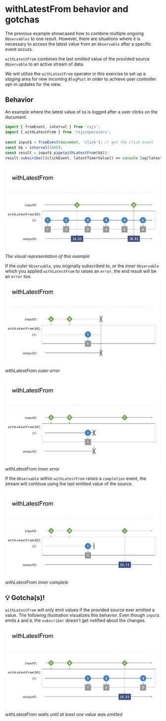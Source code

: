 # withLatestFrom behavior and gotchas

The previous example showcased how to combine multiple ongoing `Observables` to one result. However, there are
situations where it is necessary to access the latest value from an `Observable` after a specific event occurs.

`withLatestFrom` combines the last _emitted_ value of the provided source `Observable` to an active stream of data.

We will utilize the `withLatestFrom` operator in this exercise to set up a _staging_ area for new incoming `BlogPost` 
in order to achieve user controller opt-in updates for the view.

## Behavior 

An example where the latest value of `b$` is logged after a user clicks on the document.
```Typescript
import { fromEvent, interval } from 'rxjs';
import { withLatestFrom } from 'rxjs/operators';

const input$ = fromEvent(document, 'click'); // get the click event
const b$ = interval(1000);
const result = input$.pipe(withLatestFrom(b$));
result.subscribe(([clickEvent, latestTimerValue]) => console.log(latestTimerValue)); // logs the latest value of the timer
```
![The visual representation of this example](./assets/images/Reactive-architecture-and-ux-patterns_angular_combination-operators_withLatestFrom-theory-example_michael-hladky.png)
_The visual representation of this example_

If the _outer_ `Observable`, you originally subscribed to, or the _inner_ `Observable` which you applied `withLatestFrom`
to raises an `error`, the end result will be an `error` too.
![withLatestFrom outer error](./assets/images/Reactive-architecture-and-ux-patterns_angular_combination-operators_withLatestFrom-outer-error_michael-hladky.png)
_withLatestFrom outer error_

![withLatestFrom inner error](./assets/images/Reactive-architecture-and-ux-patterns_angular_combination-operators_withLatestFrom-inner-error_michael-hladky.png)
_withLatestFrom inner error_

If the `Observable` within `withLatestFrom` raises a `completion` event, the stream will continue using the last emitted 
value of the source.

![](./assets/images/Reactive-architecture-and-ux-patterns_angular_combination-operators_withLatestFrom-inner-complete_michael-hladky.png)
_withLatestFrom inner complete_

## 💡 Gotcha(s)!

`withLatestFrom` will only emit values if the provided source ever emitted a value.
The following illustration visualizes this behavior. Even though `input$` emits `A` and `B`, the `subscriber` doesn't get
notified about the changes.
![](./assets/images/Reactive-architecture-and-ux-patterns_angular_combination-operators_withLatestFrom-outer-ongoing_michael-hladky.png)
_withLatestFrom waits until at least one value was emitted_
